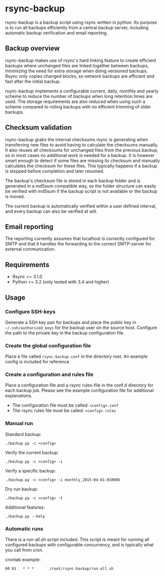 # rsync-backup
rsync-backup is a backup script using rsync written in python.
Its purpose is to run all backups efficiently from a central backup server,
including automatic backup verification and email reporting.

## Backup overview
rsync-backup makes use of rsync's hard linking feature to create efficient
backups where unchanged files are linked together between backups, minimizing
the need for extra storage when doing versioned backups. Rsync only copies
changed blocks, so network backups are efficient and fast after the initial
backup.

rsync-backup implements a configurable current, daily, monthly and yearly
scheme to reduce the number of backups when long retention times are
used. The storage requirements are also reduced when using such a scheme
compared to rolling backups with no efficient trimming of older backups.

## Checksum validation
rsync-backup grabs the internal checksums rsync is generating when transferring
new files to avoid having to calculate the checksums manually. It also 
reuses all checksums for unchanged files from the previous backup, so in most 
cases no additional work is needed for a backup.
It is however smart enough to detect if some files are missing its checksum
and manually calculates the checksum for these files.
This typically happens if a backup is stopped before completion and later
resumed.

The backup's checksum file is stored in each backup folder and is generated in
a md5sum compatible way, so the folder structure can easily be verified with
md5sum if the backup script is not available or the backup is moved.

The current backup is automatically verified within a user defined interval, 
and every backup can also be verified at will.

## Email reporting
The reporting currently assumes that localhost is correctly configured for
SMTP and that it handles the forwarding to the correct SMTP-server for external
communication.

## Requirements
* Rsync >= 3.1.0
* Python >= 3.2 (only tested with 3.4 and higher)

## Usage
### Configure SSH-keys
Generate a SSH key pair for backups and place the public key in 
`~/.ssh/authorized_keys` for the backup user on the source host.
Configure the path to the private key in the backup configuration file.

### Create the global configuration file
Place a file called `rsync-backup.conf` in the directory root. An example
config is included for reference.

### Create a configuration and rules file
Place a configuration file and a rsync rules-file in the conf.d directory for
each backup job. Please see the example configuration file for additional
explanations.

* The configuration file must be called: `<config>.conf`
* The rsync rules file must be called: `<config>.rules`

### Manual run
Standard backup:

    ./backup.py -c <config>
Verify the current backup:

    ./backup.py -c <config> -i
Verify a specific backup:

    ./backup.py -c <config> -i monthly_2015-04-01-010005
Dry run backup:

    ./backup.py -c <config> -t
Additional features:

    ./backup.py --help 

### Automatic runs
There is a run-all.sh script included. This script is meant for running
all configured backups with configurable concurrency, and is typically what
you call from cron.

crontab example:

    00 01   * * *       /root/rsync-backup/run-all.sh
